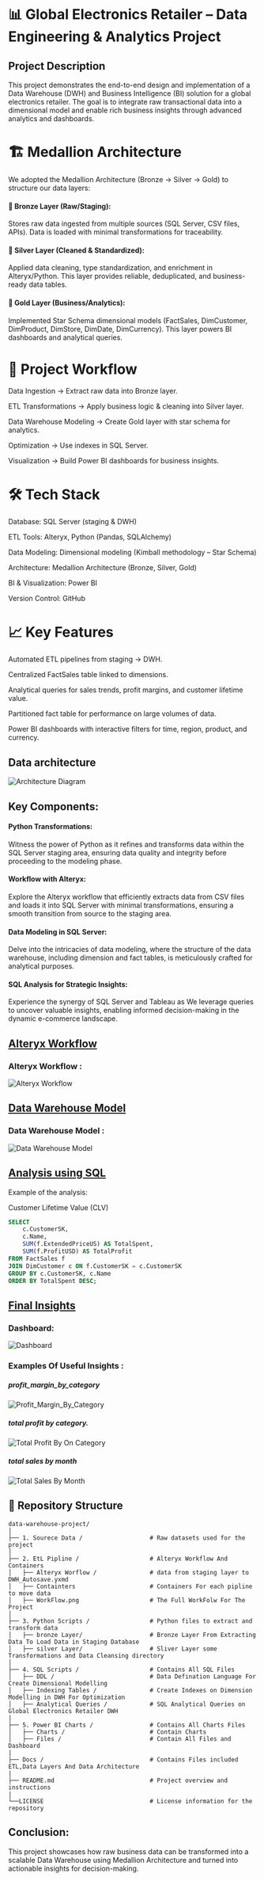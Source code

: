 # 📊 Global Electronics Retailer – Data Engineering & Analytics Project
## Project Description
This project demonstrates the end-to-end design and implementation of a Data Warehouse (DWH) and Business Intelligence (BI) solution for a global electronics retailer. The goal is to integrate raw transactional data into a dimensional model and enable rich business insights through advanced analytics and dashboards.
# 🏗️ Medallion Architecture

We adopted the Medallion Architecture (Bronze → Silver → Gold) to structure our data layers:

#### 🔹 Bronze Layer (Raw/Staging):
Stores raw data ingested from multiple sources (SQL Server, CSV files, APIs). Data is loaded with minimal transformations for traceability.

#### 🔹 Silver Layer (Cleaned & Standardized):
Applied data cleaning, type standardization, and enrichment in Alteryx/Python. This layer provides reliable, deduplicated, and business-ready data tables.

#### 🔹 Gold Layer (Business/Analytics):
Implemented Star Schema dimensional models (FactSales, DimCustomer, DimProduct, DimStore, DimDate, DimCurrency). This layer powers BI dashboards and analytical queries.
# 🚀 Project Workflow

Data Ingestion → Extract raw data into Bronze layer.

ETL Transformations → Apply business logic & cleaning into Silver layer.

Data Warehouse Modeling → Create Gold layer with star schema for analytics.

Optimization → Use indexes in SQL Server.

Visualization → Build Power BI dashboards for business insights.

# 🛠️ Tech Stack

Database: SQL Server (staging & DWH)

ETL Tools: Alteryx, Python (Pandas, SQLAlchemy)

Data Modeling: Dimensional modeling (Kimball methodology – Star Schema)

Architecture: Medallion Architecture (Bronze, Silver, Gold)

BI & Visualization: Power BI

Version Control: GitHub

# 📈 Key Features

Automated ETL pipelines from staging → DWH.

Centralized FactSales table linked to dimensions.

Analytical queries for sales trends, profit margins, and customer lifetime value.

Partitioned fact table for performance on large volumes of data.

Power BI dashboards with interactive filters for time, region, product, and currency.

## Data architecture
![Architecture Diagram](https://github.com/ElSayed-Fathi/ElectronicsRetailDWH/blob/main/Docs/Data%20Warehouse%20Architecture.drawio.png)
## Key Components:

#### Python Transformations:
Witness the power of Python as it refines and transforms data within the SQL Server staging area, ensuring data quality and integrity before proceeding to the modeling phase.

#### Workflow with Alteryx:
Explore the Alteryx workflow that efficiently extracts data from CSV files and loads it into SQL Server with minimal transformations, ensuring a smooth transition from source to the staging area.

#### Data Modeling in SQL Server:
Delve into the intricacies of data modeling, where the structure of the data warehouse, including dimension and fact tables, is meticulously crafted for analytical purposes.

#### SQL Analysis for Strategic Insights:
Experience the synergy of SQL Server and Tableau as We leverage queries to uncover valuable insights, enabling informed decision-making in the dynamic e-commerce landscape.


## [Alteryx Workflow ](https://github.com/ElSayed-Fathi/ElectronicsRetailDWH/blob/main/2.%20ETL%20Pipeline/WorkFlow.png)

###  Alteryx Workflow :
![Alteryx Workflow](https://github.com/ElSayed-Fathi/ElectronicsRetailDWH/blob/main/2.%20ETL%20Pipeline/WorkFlow.png)

## [Data Warehouse Model ](https://github.com/ElSayed-Fathi/ElectronicsRetailDWH/blob/main/5.%20Power%20BI%20Charts/Data%20Model.png)

###  Data Warehouse Model :
![Data Warehouse Model](https://github.com/ElSayed-Fathi/ElectronicsRetailDWH/blob/main/5.%20Power%20BI%20Charts/Data%20Model.png)

## [Analysis using SQL](https://github.com/ElSayed-Fathi/ElectronicsRetailDWH/blob/main/4.%20SQL%20Scripts/3.%20Analytical%20Queries/SQL_Analytical_Queries_on_Global_Electronics_Retailer_DWH.sql)
Example of the analysis:

Customer Lifetime Value (CLV)

```sql
SELECT 
    c.CustomerSK,
    c.Name,
    SUM(f.ExtendedPriceUS) AS TotalSpent,
    SUM(f.ProfitUSD) AS TotalProfit
FROM FactSales f
JOIN DimCustomer c ON f.CustomerSK = c.CustomerSK
GROUP BY c.CustomerSK, c.Name
ORDER BY TotalSpent DESC;
```
## [Final Insights](https://github.com/ElSayed-Fathi/ElectronicsRetailDWH/blob/main/5.%20Power%20BI%20Charts/Files/dashboard.png)
### Dashboard:
![Dashboard](https://github.com/ElSayed-Fathi/ElectronicsRetailDWH/blob/main/5.%20Power%20BI%20Charts/Files/dashboard.png)
### Examples Of Useful Insights : 

##### profit_margin_by_category 
![Profit_Margin_By_Category](https://github.com/ElSayed-Fathi/ElectronicsRetailDWH/blob/main/5.%20Power%20BI%20Charts/Charts/profit_margin_by_category.png)

##### total profit by category. 
![Total Profit By On Category](https://github.com/ElSayed-Fathi/ElectronicsRetailDWH/blob/main/5.%20Power%20BI%20Charts/Charts/total%20profit%20by%20category.png)

##### total sales by month  
![Total Sales By Month](https://github.com/ElSayed-Fathi/ElectronicsRetailDWH/blob/main/5.%20Power%20BI%20Charts/Charts/total%20sales%20by%20month.png)

## 📂 Repository Structure
```
data-warehouse-project/
│
├── 1. Sourece Data /                   # Raw datasets used for the project
│
├── 2. EtL Pipline /                    # Alteryx Workflow And Containers
│   ├── Alteryx Worflow /               # data from staging layer to DWH_Autosave.yxmd
│   ├── Containters                     # Containers For each pipline to move data
│   ├── WorkFlow.png                    # The Full WorkFolw For The Project
│
├── 3. Python Scripts /                 # Python files to extract and transform data
│   ├── bronze Layer/                   # Bronze Layer From Extracting Data To Load Data in Staging Database
│   ├── silver Layer/                   # Sliver Layer some Transformations and Data Cleansing directory
│
├── 4. SQL Scripts /                    # Contains All SQL Files
│   ├── DDL /                           # Data Defination Language For Create Dimensional Modelling
│   ├── Indexing Tables /               # Create Indexes on Dimension Modelling in DWH For Optimization
│   ├── Analytical Queries /            # SQL Analytical Queries on Global Electronics Retailer DWH
|
├── 5. Power BI Charts /                # Contains All Charts Files
│   ├── Charts /                        # Contain Charts
│   ├── Files /                         # Contain All Files and Dashboard
|
├── Docs /                              # Contains Files included ETL,Data Layers And Data Architecture
|
├── README.md                           # Project overview and instructions
|
└──LICENSE                              # License information for the repository
```

## Conclusion:

This project showcases how raw business data can be transformed into a scalable Data Warehouse using Medallion Architecture and turned into actionable insights for decision-making.
